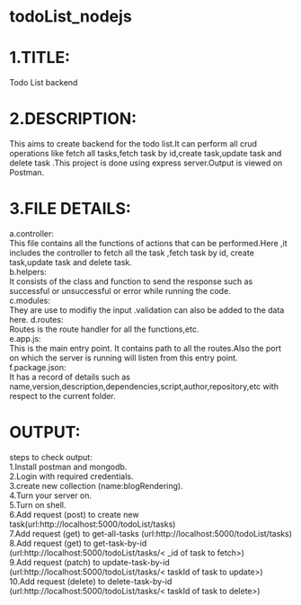 # todoList_nodejs

# 1.TITLE:

Todo List backend

# 2.DESCRIPTION:

This aims to create backend for the todo list.It can perform all crud operations like fetch all tasks,fetch task by id,create task,update task and delete task .This project is done using express server.Output is viewed on Postman.

# 3.FILE DETAILS:

a.controller:\
 This file contains all the functions of actions that can be performed.Here ,it includes the controller to fetch all the task ,fetch task by id, create task,update task and delete task.\
 b.helpers:\
 It consists of the class and function to send the response such as successful or unsuccessful or error while running the code.\
 c.modules:\
They are use to modifiy the input .validation can also be added to the data here.
d.routes:\
 Routes is the route handler for all the functions,etc. \
 e.app.js:\
 This is the main entry point. It contains path to all the routes.Also the port on which the server is running will listen from this entry point.\
 f.package.json:\
 It has a record of details such as name,version,description,dependencies,script,author,repository,etc with respect to the current folder.

# OUTPUT:

steps to check output:\
1.Install postman and mongodb.\
2.Login with required credentials.\
3.create new collection (name:blogRendering).\
4.Turn your server on.\
5.Turn on shell.\
6.Add request (post) to create new task(url:http://localhost:5000/todoList/tasks)\
7.Add request (get) to get-all-tasks (url:http://localhost:5000/todoList/tasks)\
8.Add request (get) to get-task-by-id (url:http://localhost:5000/todoList/tasks/< \_id of task to fetch>) \
9.Add request (patch) to update-task-by-id (url:http://localhost:5000/todoList/tasks/< taskId of task to update>)\
10.Add request (delete) to delete-task-by-id (url:http://localhost:5000/todoList/tasks/< taskId of task to delete>)
